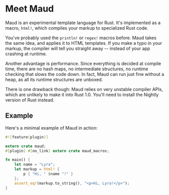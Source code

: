 Meet Maud
=========

Maud is an experimental template language for Rust. It's implemented as a macro, `html!`, which compiles your markup to specialized Rust code.

You've probably used the `println!` or `regex!` macros before. Maud takes the same idea, and applies it to HTML templates. If you make a typo in your markup, the compiler will tell you straight away -- instead of your app crashing at runtime.

Another advantage is performance. Since everything is decided at compile time, there are no hash maps, no intermediate structures, no runtime checking that slows the code down. In fact, Maud can run just fine without a heap, as all its runtime structures are unboxed.

There is one drawback though: Maud relies on very unstable compiler APIs, which are unlikely to make it into Rust 1.0. You'll need to install the Nightly version of Rust instead.

Example
-------

Here's a minimal example of Maud in action:

```rust
#![feature(plugin)]

extern crate maud;
#[plugin] #[no_link] extern crate maud_macros;

fn main() {
    let name = "Lyra";
    let markup = html! {
        p { "Hi, " $name "!" }
    };
    assert_eq!(markup.to_string(), "<p>Hi, Lyra!</p>");
}
```